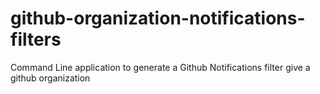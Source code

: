 # github-organization-notifications-filters
Command Line application to generate a Github Notifications filter give a github organization
